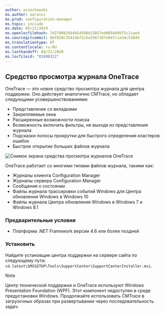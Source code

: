 ```yaml
---
author: aczechowski
ms.author: aaroncz
ms.prod: configuration-manager
ms.topic: include
ms.date: 05/21/2019
ms.openlocfilehash: 7d279092b94b54598d15857ed005b495f5c2cae4
ms.sourcegitcommit: bbf820c35414bf2cba356f30fe047c1a34c5384d
ms.translationtype: HT
ms.contentlocale: ru-RU
ms.lasthandoff: 04/21/2020
ms.locfileid: "81698322"
---
```

## <a name="onetrace-log-viewer"></a><a name="bkmk_onetrace"></a> Средство просмотра журнала OneTrace

<!--3555962-->

OneTrace — это новое средство просмотра журнала для центра поддержки. Оно действует аналогично CMTrace, но обладает следующими усовершенствованиями:

- Представление со вкладками
- Закрепляемые окна
- Расширенные возможности поиска
- Возможность включить фильтры, не выходя из представления журнала
- Подсказки полосы прокрутки для быстрого определения кластеров ошибок
- Быстрое открытие больших файлов журнала

![Снимок экрана средства просмотра журналов OneTrace](../../media/3555962-onetrace.png)

OneTrace работает со многими типами файлов журнала, такими как:

- Журналы клиента Configuration Manager
- Журналы сервера Configuration Manager
- Сообщения о состоянии
- Файлы журнала трассировки событий Windows для Центра обновления Windows в Windows 10
- Файлы журнала Центра обновления Windows в Windows 7 и Windows 8.1

### <a name="prerequisites"></a>Предварительные условия

- Платформа .NET Framework версии 4.6 или более поздней

### <a name="install"></a>Установить

Найдите установщик центра поддержки на сервере сайта по следующему пути: `cd.latest\SMSSETUP\Tools\SupportCenter\SupportCenterInstaller.msi`.

> [!Note]  
> Центр технической поддержки и OneTrace используют Windows Presentation Foundation (WPF). Этот компонент недоступен в среде предустановки Windows. Продолжайте использовать CMTrace в загрузочных образах при развертывании через последовательность задач.  
